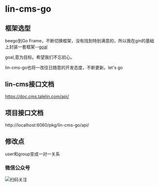# lin-cms-go
## 框架选型
beego到Go Frame，不断切换框架，没有找到特别满意的，所以我在gin的基础上封装一套框架--[goal](https://github.com/xushuhui/goal)

goal,意为目标。希望我们不忘初心。

lin-cms-go也将一改往日随意的开发态度，不断更新。let's go

## lin-cms接口文档
https://doc.cms.talelin.com/api/

## 项目接口文档
http://localhost:6060/pkg/lin-cms-go/api/

## 修改点

user和group变成一对一关系

### 微信公众号
![扫码关注](https://tvax4.sinaimg.cn/large/a616b9a4gy1grl9d1rdpvj2076076wey.jpg)
